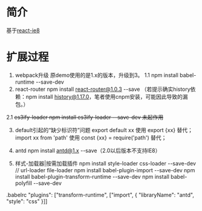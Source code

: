 # 简介
基于[react-ie8](https://github.com/xcatliu/react-ie8/tree/master/examples/hello-world)

# 扩展过程
1. webpack升级
原demo使用的是1.x的版本，升级到3。
  1.1 npm install babel-runtime --save-dev
2. react-router
npm install react-router@1.0.3 --save
（若提示确实history依赖：npm install history@1.17.0，笔者使用cnpm安装，可能因此导致的漏包。）

2.1 ~~es3ify-loader
npm install es3ify-loader --save-dev 未起作用~~

3. default引起的“缺少标识符”问题
export default xx 使用 export {xx} 替代；
import xx from 'path' 使用 const {xx} = require('path') 替代；

4. antd
npm install antd@1.x --save（2.0以后版本不支持IE8）

5. 样式-加载器|按需加载插件
npm install style-loader css-loader --save-dev // url-loader file-loader
npm install babel-plugin-import --save-dev
npm install babel-plugin-transform-runtime --save-dev
npm install babel-polyfill --save-dev

.babelrc
"plugins": ["transform-runtime", ["import", {
  "libraryName": "antd",
  "style": "css"
}]]
